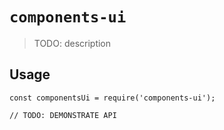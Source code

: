 # `components-ui`

> TODO: description

## Usage

```
const componentsUi = require('components-ui');

// TODO: DEMONSTRATE API
```
